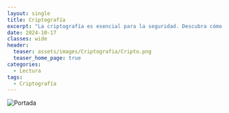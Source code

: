 ```yaml
---
layout: single
title: Criptografía
excerpt: "La criptografía es esencial para la seguridad. Descubra cómo se utiliza para preservar la integridad y la confidencialidad de la información ..."
date: 2024-10-17
classes: wide
header:
  teaser: assets/images/Criptografia/Cripto.png
  teaser_home_page: true
categories:
  - Lectura
tags:
  - Criptografía
---
```


![Portada](https://tryhackme.4kiing.net/assets/images/Criptografia/Portada.jpg)

